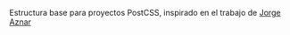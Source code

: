 Estructura base para proyectos PostCSS, inspirado en el trabajo de [Jorge Aznar](http://jorgeatgu.com)
